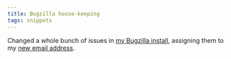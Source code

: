 ```yaml
---
title: Bugzilla house-keeping
tags: snippets
---
```


Changed a whole bunch of issues in [my Bugzilla install](http://wincent.com/a/support/bugs/), assigning them to my [new email address](http://wincent.com/a/news/archives/2006/05/change_of_email.php).
